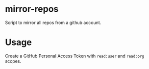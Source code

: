 # mirror-repos

Script to mirror all repos from a github account.

# Usage

Create a GitHub Personal Access Token with `read:user` and `read:org` scopes.
